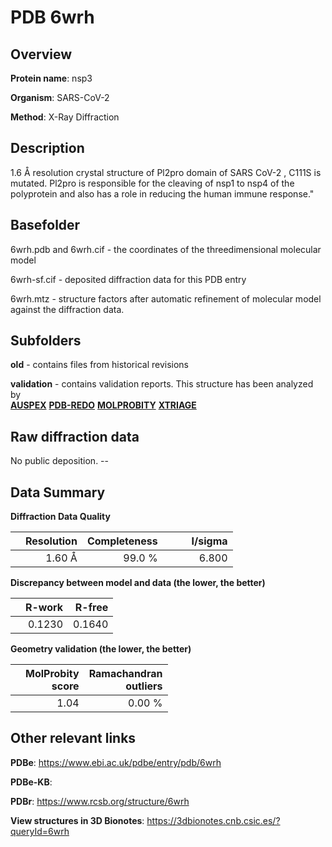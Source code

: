# PDB 6wrh

## Overview

**Protein name**: nsp3

**Organism**: SARS-CoV-2

**Method**: X-Ray Diffraction

## Description

 1.6 Å resolution crystal structure of Pl2pro domain of SARS CoV-2 , C111S is mutated. Pl2pro is responsible for the cleaving of nsp1 to nsp4 of the polyprotein and also has a role in reducing the human immune response." 

## Basefolder

6wrh.pdb and 6wrh.cif - the coordinates of the threedimensional molecular model

6wrh-sf.cif - deposited diffraction data for this PDB entry

6wrh.mtz - structure factors after automatic refinement of molecular model against the diffraction data.

## Subfolders



**old** - contains files from historical revisions

**validation** - contains validation reports. This structure has been analyzed by <br>[**AUSPEX**](https://github.com/thorn-lab/coronavirus_structural_task_force/tree/master/pdb/nsp3/SARS-CoV-2/6wrh/validation/auspex) [**PDB-REDO**](https://github.com/thorn-lab/coronavirus_structural_task_force/tree/master/pdb/nsp3/SARS-CoV-2/6wrh/validation/pdb-redo) [**MOLPROBITY**](https://github.com/thorn-lab/coronavirus_structural_task_force/tree/master/pdb/nsp3/SARS-CoV-2/6wrh/validation/molprobity) [**XTRIAGE**](https://github.com/thorn-lab/coronavirus_structural_task_force/blob/master/pdb/nsp3/SARS-CoV-2/6wrh/validation/Xtriage_output.log)  



## Raw diffraction data

No public deposition. --<br> 

## Data Summary
**Diffraction Data Quality**

|   | Resolution | Completeness| I/sigma |
|---|-------------:|----------------:|--------------:|
|   |1.60 Å|99.0  %|<img width=50/>6.800|

**Discrepancy between model and data (the lower, the better)**

|   | **R-work**| **R-free**   
|---|-------------:|----------------:|           
||  0.1230|  0.1640|

**Geometry validation (the lower, the better)**

|   |**MolProbity<br>score**| **Ramachandran<br>outliers** 
|---|-------------:|----------------:|
||  1.04|  0.00 %|

 

 



## Other relevant links 
**PDBe**:  https://www.ebi.ac.uk/pdbe/entry/pdb/6wrh

**PDBe-KB**:  
 
**PDBr**: https://www.rcsb.org/structure/6wrh 

**View structures in 3D Bionotes**: https://3dbionotes.cnb.csic.es/?queryId=6wrh

